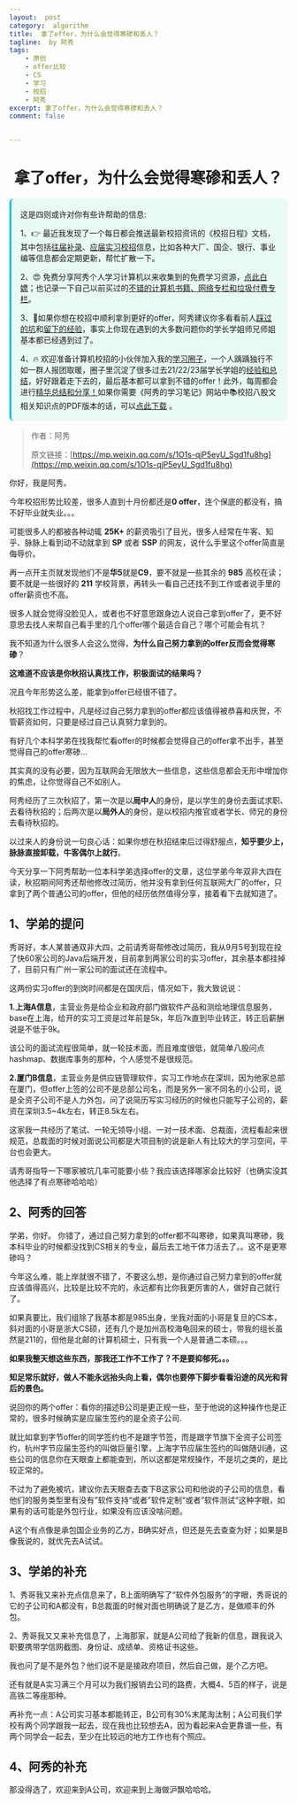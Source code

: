 ```yaml
---
layout:  post
category:  algorithm
title:  拿了offer，为什么会觉得寒碜和丢人？
tagline:  by 阿秀
tags:
    - 原创
    - offer比较
    - CS
    - 学习
    - 校招
    - 阿秀
excerpt: 拿了offer，为什么会觉得寒碜和丢人？
comment: false


---
```




<h1 align="center">拿了offer，为什么会觉得寒碜和丢人？</h1>

<div style="border-color: #24C6DC;
            background-color: #e9f9f3;         
            margin: 1rem 0;
        padding: .25rem 1rem;
        border-left-width: .3rem;
        border-left-style: solid;
        border-radius: .5rem;
        color: inherit;">
  <p>这是四则或许对你有些许帮助的信息:</p>
  <p>1、👉 最近我发现了一个每日都会推送最新校招资讯的《校招日程》文档，其中包括<a style="text-decoration: underline" href="https://flowus.cn/share/ee50d5eb-3cd5-4f74-880e-95b215dd4ff2" target="_blank">往届补录</a>、<a style="text-decoration: underline" href="https://flowus.cn/share/5f327c98-1e31-46c8-b86b-5ac6105e021f" target="_blank">应届实习校招</a>信息，比如各种大厂、国企、银行、事业编等信息都会定期更新，帮忙扩散一下。</p>  
  <p>2、😍
    免费分享阿秀个人学习计算机以来收集到的免费学习资源，<a style="text-decoration: underline" href="/notes/07-resources/01-free/01-introduce.html" target="_blank">点此白嫖</a>；也记录一下自己以前买过的<a style="text-decoration: underline" href="/notes/07-resources/02-precious.html" target="_blank">不错的计算机书籍、网络专栏和垃圾付费专栏</a>。
  </p>
  <p>3、🚀如果你想在校招中顺利拿到更好的offer，阿秀建议你多看看前人<a style="text-decoration: underline" href="https://www.yuque.com/tuobaaxiu/httmmc/npg1k81zeq4wfpyz" target="_blank">踩过的坑</a>和<a style="text-decoration: underline"  target="_blank" href="https://www.yuque.com/tuobaaxiu/httmmc/gge9ppd0mbu2d3dp">留下的经验</a>，事实上你现在遇到的大多数问题你的学长学姐师兄师姐基本都已经遇到过了。
  </p>
  <p>4、🔥 欢迎准备计算机校招的小伙伴加入我的<a  style="text-decoration: underline" href="https://www.yuque.com/tuobaaxiu/httmmc/xg0otqvc17wfx4u9" target="_blank">学习圈子</a>，一个人踽踽独行不如一群人报团取暖，圈子里沉淀了很多过去21/22/23届学长学姐的<a  style="text-decoration: underline" href="https://www.yuque.com/tuobaaxiu/httmmc/gge9ppd0mbu2d3dp" target="_blank">经验和总结</a>，好好跟着走下去的，最后基本都可以拿到不错的offer！此外，每周都会进行<a  style="text-decoration: underline" href="https://www.yuque.com/tuobaaxiu/httmmc/npg1k81zeq4wfpyz" target="_blank">精华总结和分享！</a>如果你需要《阿秀的学习笔记》网站中📚︎校招八股文相关知识点的PDF版本的话，可以<a style="text-decoration: underline" href="https://www.yuque.com/tuobaaxiu/httmmc/qs0yn66apvkzw0ps" target="_blank">点此下载</a> 。</p>   </div>


> 作者：阿秀
>
> 原文链接：[https://mp.weixin.qq.com/s/1O1s-qjP5eyU_Sgd1fu8hg](https://mp.weixin.qq.com/s/1O1s-qjP5eyU_Sgd1fu8hg)





你好，我是阿秀。

今年校招形势比较差，很多人直到十月份都还是**0 offer**，连个保底的都没有，搞不好毕业就失业。。。

可能很多人的都被各种动辄 **25K+** 的薪资吸引了目光，很多人经常在牛客、知乎、脉脉上看到动不动就拿到 **SP** 或者 **SSP** 的网友，说什么手里这个offer简直是侮辱价。

再一点开主页就发现他们不是**华5**就是**C9**，要不就是一些其余的 **985** 高校在读；要不就是一些很好的 **211** 学校背景，再转头一看自己还找不到工作或者说手里的offer薪资也不高。

很多人就会觉得没脸见人，或者也不好意思跟身边人说自己拿到offer了，更不好意思去找人来帮自己看手里的几个offer哪个最适合自己？哪个可能会有坑？

我不知道为什么很多人会这么觉得，**为什么自己努力拿到的offer反而会觉得寒碜**？

**这难道不应该是你秋招认真找工作，积极面试的结果吗？**

况且今年形势这么差，能拿到offer已经很不错了。

秋招找工作过程中，凡是经过自己努力拿到的offer都应该值得被恭喜和庆贺，不管薪资如何，只要是经过自己认真努力拿到的。

有好几个本科学弟在找我帮忙看offer的时候都会觉得自己的offer拿不出手，甚至觉得自己的offer寒碜...

其实真的没有必要，因为互联网会无限放大一些信息，这些信息都会无形中增加你的焦虑，让你觉得自己不如别人。

阿秀经历了三次秋招了，第一次是以**局中人**的身份，是以学生的身份去面试求职、去看待秋招的；后两次是以**局外人**的身份，是以校招内推官或者学长、师兄的身份去看待秋招的。

以过来人的身份说一句良心话：如果你想在秋招结束后过得舒服点，**知乎要少上，脉脉直接卸载，牛客偶尔上就行**。

今天分享一下阿秀帮助一位本科学弟选择offer的文章，这位学弟今年双非大四在读，秋招期间阿秀还帮他修改过简历，他并没有拿到任何互联网大厂的offer，只拿到了两个普通公司的offer，但他的经历依然值得分享，接着看下去就知道了。

## 1、学弟的提问

秀哥好，本人某普通双非大四，之前请秀哥帮修改过简历，我从9月5号到现在投了快60家公司的Java后端开发，目前拿到两家公司的实习offer，其余基本都挂掉了，目前只有广州一家公司的面试还在流程中。

这两份实习offer的到岗时间都是在国庆后，情况如下，我大致说说：

**1.上海A信息**，主营业务是给企业和政府部门做软件产品和测绘地理信息服务，base在上海，给开的实习工资是过年前是5k，年后7k直到毕业转正，转正后薪酬说是不低于9k。

该公司的面试流程很简单，就一轮技术面，而且难度很低，就简单八股问点hashmap、数据库事务的那种，个人感觉不是很规范。

**2.厦门B信息**，主营业务是供应链管理软件，实习工作地点在深圳，因为他家总部在厦门，但offer上签的公司不是总部公司名，而是另外一家不同名的小公司，说是全资子公司不是人力外包，问了说简历写实习经历的时候也只能写子公司的，薪资在深圳3.5~4k左右，转正8.5k左右。

这家我一共经历了笔试、一轮无领导小组、一对一技术面、总裁面，流程看起来很规范，总裁面的时候对面说公司都是大项目制的说是新人有比较大的学习空间，平台也会更大。 

请秀哥指导一下哪家被坑几率可能要小些？我应该选择哪家会比较好（也确实没其他选择了有点寒碜哈哈哈）





## 2、阿秀的回答

学弟，你好。 你错了，通过自己努力拿到的offer都不叫寒碜，如果真叫寒碜，我本科毕业的时候都没找到CS相关的专业，最后去工地干体力活去了。。这不是更寒碜吗？

今年这么难，能上岸就很不错了，不要这么想，是你通过自己努力拿到的offer就应该值得高兴，比较是比较不完的，永远都有比你我更厉害的人，做好自己就行了。

如果真要比，我们组除了我基本都是985出身，坐我对面的小哥是复旦的CS本，斜对面的小哥是浙大CS硕，还有几个是加州高校海龟回来的硕士，带我的组长虽然是211的，但他是北邮的计算机硕士，只有我一个人是普通二本硕。。。

**如果我整天想这些东西，那我还工作不工作了？不是要抑郁死。。。**

**知足常乐就好，做人不能永远抬头向上看，偶尔也要停下脚步看看沿途的风光和背后的景色。**

说回你的两个offer：看你的描述B公司是更正规一些，至于他说的这种操作也是正常的，很多时候确实是应届生签约的是全资子公司.

就比如拿到字节offer的同学签约也不是跟字节签，而是跟字节旗下全资子公司签约，杭州字节应届生签约的叫做巨量引擎，上海字节应届生签约的叫做随训通，这些公司的信息你在天眼查上都能查到，所以这都是常规操作，不是坑之类的，是比较正常的。 

不过为了避免被坑，建议你去天眼查去查下B这家公司和他说的子公司的信息，看他们的服务类型里有没有”软件支持“或者”软件定制“或者”软件测试“这种字眼，如果有的话可能是外包行业，如果没有应该没啥问题。 

A这个有点像是承包国企业务的乙方，B确实好点，但还是先去查查为好；如果是B像我说的，就优先去A试试。

## 3、学弟的补充

1、秀哥我又来补充点信息来了，B上面明确写了“软件外包服务”的字眼，秀哥说的它的子公司和A都没有，B总裁面的时候对面也明确说了是乙方，是做顺丰的外包。

2、秀哥我又又来补充信息了，上海那家，就是A公司给了我新的信息，跟我说入职要携带学信网截图、身份证、成绩单、资格证书这些。

我也问了是不是外包？他们说不是是接政府项目，然后自己做，是个乙方吧。

还有就是A实习满三个月可以为我们报销去公司的路费，大概4、5百的样子，说是高铁二等座那种。

再补充一点：A公司实习基本都能转正，B公司有30%末尾淘汰制；A公司我们学校有两个同学跟我一起去，现在我也比较想去A，因为看起来A会更靠谱一些，有两个同学会一起去，至少在比较远的地方工作也有个照应。

## 4、阿秀的补充

那没得选了，欢迎来到A公司，欢迎来到上海做沪飘哈哈哈。

